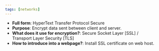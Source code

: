 ```yaml
---
tags: [networks]
---
```

- **Full form**: HyperText Transfer Protocol Secure
- **Purpose**: Encrypt data sent between client and server.
- **What does it use for encryption?**: Secure Socket Layer [SSL] / Transport Layer Security [TLS]
- **How to introduce into a webpage?**: Install SSL certificate on web host.